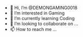 - 👋 Hi, I’m @DEMONGAMING0018
- 👀 I’m interested in Gaming
- 🌱 I’m currently learning Coding
- 💞️ I’m looking to collaborate on ...
- 📫 How to reach me ...

<!---
DEMONGAMING0018/DEMONGAMING0018 is a ✨ special ✨ repository because its `README.md` (this file) appears on your GitHub profile.
You can click the Preview link to take a look at your changes.
--->
